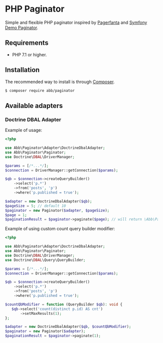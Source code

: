 # PHP Paginator

Simple and flexible PHP paginator inspired by [Pagerfanta](https://github.com/BabDev/Pagerfanta)
and [Symfony Demo Paginator](https://github.com/symfony/demo/blob/master/src/Pagination/Paginator.php).

## Requirements

* PHP 7.1 or higher.

## Installation

The recommended way to install is through [Composer](http://getcomposer.org).

```bash
$ composer require abb/paginator
```

## Available adapters

### Doctrine DBAL Adapter

Example of usage:

```php
<?php

use Abb\Paginator\Adapter\DoctrineDbalAdapter;
use Abb\Paginator\Paginator;
use Doctrine\DBAL\DriverManager;

$params = [/*...*/];
$connection = DriverManager::getConnection($params);

$qb = $connection->createQueryBuilder()
    ->select('p.*')
    ->from('posts', 'p')
    ->where('p.published = true');

$adapter = new DoctrineDbalAdapter($qb);
$pageSize = 5; // default 10
$paginator = new Paginator($adapter, $pageSize);
$page = 1;
$paginationResult = $paginator->paginate($page); // will return \Abb\Paginator\PaginationResult object
```

Example of using custom count query builder modifier:

```php
<?php

use Abb\Paginator\Adapter\DoctrineDbalAdapter;
use Abb\Paginator\Paginator;
use Doctrine\DBAL\DriverManager;
use Doctrine\DBAL\Query\QueryBuilder;

$params = [/*...*/];
$connection = DriverManager::getConnection($params);

$qb = $connection->createQueryBuilder()
    ->select('p.*')
    ->from('posts', 'p')
    ->where('p.published = true');

$countQbModifier = function (QueryBuilder $qb): void {
   $qb->select('count(distinct p.id) AS cnt')
       ->setMaxResults(1);
};

$adapter = new DoctrineDbalAdapter($qb, $countQbModifier);
$paginator = new Paginator($adapter);
$paginationResult = $paginator->paginate(1);
```
